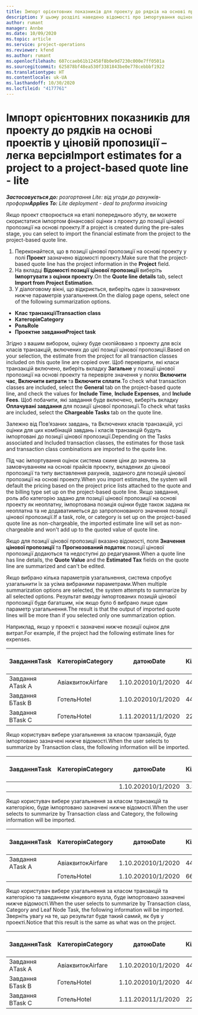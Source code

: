 ```yaml
---
title: Імпорт орієнтовних показників для проекту до рядків на основі проектів у ціновій пропозиції – легка версія
description: У цьому розділі наведено відомості про імпортування оцінок з проекту до позиції цінової пропозиції.
author: rumant
manager: Annbe
ms.date: 10/09/2020
ms.topic: article
ms.service: project-operations
ms.reviewer: kfend
ms.author: rumant
ms.openlocfilehash: 607ccaeb61b12458f8b0e9d7230c000e7ff0501a
ms.sourcegitcommit: 625878bf48ea530f3381843be0e778cebbbf1922
ms.translationtype: HT
ms.contentlocale: uk-UA
ms.lasthandoff: 10/30/2020
ms.locfileid: "4177761"
---
```

# <a name="import-estimates-for-a-project-to-a-project-based-quote-line---lite"></a><span data-ttu-id="2a677-103">Імпорт орієнтовних показників для проекту до рядків на основі проектів у ціновій пропозиції – легка версія</span><span class="sxs-lookup"><span data-stu-id="2a677-103">Import estimates for a project to a project-based quote line - lite</span></span>

<span data-ttu-id="2a677-104">_**Застосовується до:** розгортання Lite: від угоди до рахунків-проформ_</span><span class="sxs-lookup"><span data-stu-id="2a677-104">_**Applies To:** Lite deployment - deal to proforma invoicing_</span></span>

<span data-ttu-id="2a677-105">Якщо проект створюється на етапі попереднього збуту, ви можете скористатися імпортом фінансової оцінки з проекту до позиції цінової пропозиції на основі проекту.</span><span class="sxs-lookup"><span data-stu-id="2a677-105">If a project is created during the pre-sales stage, you can select to import the financial estimate from the project to the project-based quote line.</span></span>

1. <span data-ttu-id="2a677-106">Переконайтеся, що в позиції цінової пропозиції на основі проекту у полі **Проект** зазначено відомості проекту.</span><span class="sxs-lookup"><span data-stu-id="2a677-106">Make sure that the project-based quote line has the project information in the **Project** field.</span></span>
2. <span data-ttu-id="2a677-107">На вкладці **Відомості позиції цінової пропозиції** виберіть **Імпортувати з оцінки проекту**.</span><span class="sxs-lookup"><span data-stu-id="2a677-107">On the **Quote line details** tab, select **Import from Project Estimation**.</span></span>
3. <span data-ttu-id="2a677-108">У діалоговому вікні, що відкриється, виберіть один із зазначених нижче параметрів узагальнення.</span><span class="sxs-lookup"><span data-stu-id="2a677-108">On the dialog page opens, select one of the following summarization options.</span></span>

  - <span data-ttu-id="2a677-109">**Клас транзакції**</span><span class="sxs-lookup"><span data-stu-id="2a677-109">**Transaction class**</span></span>
  - <span data-ttu-id="2a677-110">**Категорія**</span><span class="sxs-lookup"><span data-stu-id="2a677-110">**Category**</span></span>
  - <span data-ttu-id="2a677-111">**Роль**</span><span class="sxs-lookup"><span data-stu-id="2a677-111">**Role**</span></span> 
  - <span data-ttu-id="2a677-112">**Проектне завдання**</span><span class="sxs-lookup"><span data-stu-id="2a677-112">**Project task**</span></span>

<span data-ttu-id="2a677-113">Згідно з вашим вибором, оцінку буде скопійовано з проекту для всіх класів транзакцій, включених до цієї позиції цінової пропозиції.</span><span class="sxs-lookup"><span data-stu-id="2a677-113">Based on your selection, the estimate from the project for all transaction classes included on this quote line are copied over.</span></span> <span data-ttu-id="2a677-114">Щоб перевірити, які класи транзакцій включено, виберіть вкладку **Загальне** у позиції цінової пропозиції на основі проекту та перевірте значення у полях **Включити час**, **Включити витрати** та **Включити сплати**.</span><span class="sxs-lookup"><span data-stu-id="2a677-114">To check what transaction classes are included, select the **General** tab on the project-based quote line, and check the values for **Include Time**, **Include Expenses**, and **Include Fees**.</span></span>  <span data-ttu-id="2a677-115">Щоб побачити, які завдання буде включено, виберіть вкладку **Оплачувані завдання** для позиції цінової пропозиції.</span><span class="sxs-lookup"><span data-stu-id="2a677-115">To check what tasks are included, select the **Chargeable Tasks** tab on the quote line.</span></span>

<span data-ttu-id="2a677-116">Залежно від Пов’язаних завдань, та Включених класів транзакцій, усі оцінки для цих комбінацій завдань і класів транзакцій будуть імпортовані до позиції цінової пропозиції.</span><span class="sxs-lookup"><span data-stu-id="2a677-116">Depending on the Tasks associated and Included transaction classes, the estimates for those task and transaction class combinations are imported to the quote line.</span></span>

<span data-ttu-id="2a677-117">Під час імпортування оцінок система скине ціни до значень за замовчуванням на основі прайсів проекту, вкладених до цінової пропозиції та типу виставлення рахунків, заданого для позицій цінової пропозиції на основі проекту.</span><span class="sxs-lookup"><span data-stu-id="2a677-117">When you import estimates, the system will default the pricing based on the project price lists attached to the quote and the billing type set up on the project-based quote line.</span></span> <span data-ttu-id="2a677-118">Якщо завдання, роль або категорію задано для позиції цінової пропозиції на основі проекту як неоплатну, імпортована позиція оцінки буде також задана як неоплатна та не додаватиметься до запропонованого значення позиції цінової пропозиції.</span><span class="sxs-lookup"><span data-stu-id="2a677-118">If a task, role, or category is set up on the project-based quote line as non-chargeable, the imported estimate line will set as non-chargeable and won't add up to the quoted value of quote line.</span></span>

<span data-ttu-id="2a677-119">Якщо для позиції цінової пропозиції вказано відомості, поля **Значення цінової пропозиції** та **Прогнозований податок** позиції цінової пропозиції додаються та недоступні до редагування.</span><span class="sxs-lookup"><span data-stu-id="2a677-119">When a quote line has line details, the **Quote Value** and the **Estimated Tax** fields on the quote line are summarized and can't be edited.</span></span>

<span data-ttu-id="2a677-120">Якщо вибрано кілька параметрів узагальнення, система спробує узагальнити їх за усіма вибраними параметрами.</span><span class="sxs-lookup"><span data-stu-id="2a677-120">When multiple summarization options are selected, the system attempts to summarize by all selected options.</span></span> <span data-ttu-id="2a677-121">Результат виводу імпортованих позицій цінової пропозиції буде багатшим, ніж якщо було б вибрано лише один параметр узагальнення.</span><span class="sxs-lookup"><span data-stu-id="2a677-121">The result is that the output of imported quote lines will be more than if you selected only one summarization option.</span></span>

<span data-ttu-id="2a677-122">Наприклад, якщо у проекті є зазначені нижче позиції оцінок для витрат.</span><span class="sxs-lookup"><span data-stu-id="2a677-122">For example, if the project had the following estimate lines for expenses.</span></span>

| <span data-ttu-id="2a677-123">Завдання</span><span class="sxs-lookup"><span data-stu-id="2a677-123">Task</span></span> | <span data-ttu-id="2a677-124">Категорія</span><span class="sxs-lookup"><span data-stu-id="2a677-124">Category</span></span> | <span data-ttu-id="2a677-125">датою</span><span class="sxs-lookup"><span data-stu-id="2a677-125">Date</span></span> | <span data-ttu-id="2a677-126">Кількість</span><span class="sxs-lookup"><span data-stu-id="2a677-126">Quantity</span></span> | <span data-ttu-id="2a677-127">Ціна за одиницю</span><span class="sxs-lookup"><span data-stu-id="2a677-127">Unit price</span></span> | <span data-ttu-id="2a677-128">Сума</span><span class="sxs-lookup"><span data-stu-id="2a677-128">Amount</span></span> |
| --- | --- | --- | --- | --- | --- |
| <span data-ttu-id="2a677-129">Завдання А</span><span class="sxs-lookup"><span data-stu-id="2a677-129">Task A</span></span> | <span data-ttu-id="2a677-130">Авіаквиток</span><span class="sxs-lookup"><span data-stu-id="2a677-130">Airfare</span></span> | <span data-ttu-id="2a677-131">1.10.2020</span><span class="sxs-lookup"><span data-stu-id="2a677-131">10/1/2020</span></span> | <span data-ttu-id="2a677-132">4</span><span class="sxs-lookup"><span data-stu-id="2a677-132">4</span></span> | <span data-ttu-id="2a677-133">400</span><span class="sxs-lookup"><span data-stu-id="2a677-133">400</span></span> | <span data-ttu-id="2a677-134">1600</span><span class="sxs-lookup"><span data-stu-id="2a677-134">1600</span></span> |
| <span data-ttu-id="2a677-135">Завдання Б</span><span class="sxs-lookup"><span data-stu-id="2a677-135">Task B</span></span> | <span data-ttu-id="2a677-136">Готель</span><span class="sxs-lookup"><span data-stu-id="2a677-136">Hotel</span></span> | <span data-ttu-id="2a677-137">1.10.2020</span><span class="sxs-lookup"><span data-stu-id="2a677-137">10/1/2020</span></span> | <span data-ttu-id="2a677-138">4</span><span class="sxs-lookup"><span data-stu-id="2a677-138">4</span></span> | <span data-ttu-id="2a677-139">200</span><span class="sxs-lookup"><span data-stu-id="2a677-139">200</span></span> | <span data-ttu-id="2a677-140">800</span><span class="sxs-lookup"><span data-stu-id="2a677-140">800</span></span> |
| <span data-ttu-id="2a677-141">Завдання В</span><span class="sxs-lookup"><span data-stu-id="2a677-141">Task C</span></span> | <span data-ttu-id="2a677-142">Готель</span><span class="sxs-lookup"><span data-stu-id="2a677-142">Hotel</span></span> | <span data-ttu-id="2a677-143">1.11.2020</span><span class="sxs-lookup"><span data-stu-id="2a677-143">11/1/2020</span></span> | <span data-ttu-id="2a677-144">2</span><span class="sxs-lookup"><span data-stu-id="2a677-144">2</span></span> | <span data-ttu-id="2a677-145">200</span><span class="sxs-lookup"><span data-stu-id="2a677-145">200</span></span> | <span data-ttu-id="2a677-146">400</span><span class="sxs-lookup"><span data-stu-id="2a677-146">400</span></span> |

<span data-ttu-id="2a677-147">Якщо користувач вибере узагальнення за класом транзакцій, буде імпортовано зазначені нижче відомості.</span><span class="sxs-lookup"><span data-stu-id="2a677-147">When the user selects to summarize by Transaction class, the following information will be imported.</span></span>

| <span data-ttu-id="2a677-148">Завдання</span><span class="sxs-lookup"><span data-stu-id="2a677-148">Task</span></span> | <span data-ttu-id="2a677-149">Категорія</span><span class="sxs-lookup"><span data-stu-id="2a677-149">Category</span></span> | <span data-ttu-id="2a677-150">датою</span><span class="sxs-lookup"><span data-stu-id="2a677-150">Date</span></span> | <span data-ttu-id="2a677-151">Кількість</span><span class="sxs-lookup"><span data-stu-id="2a677-151">Quantity</span></span> | <span data-ttu-id="2a677-152">Ціна за одиницю</span><span class="sxs-lookup"><span data-stu-id="2a677-152">Unit price</span></span> | <span data-ttu-id="2a677-153">Сума</span><span class="sxs-lookup"><span data-stu-id="2a677-153">Amount</span></span> |
| --- | --- | --- | --- | --- | --- |
|||<span data-ttu-id="2a677-154">1.10.2020</span><span class="sxs-lookup"><span data-stu-id="2a677-154">10/1/2020</span></span> | <span data-ttu-id="2a677-155">3.34</span><span class="sxs-lookup"><span data-stu-id="2a677-155">3.34</span></span> | <span data-ttu-id="2a677-156">840</span><span class="sxs-lookup"><span data-stu-id="2a677-156">840</span></span> | <span data-ttu-id="2a677-157">2800</span><span class="sxs-lookup"><span data-stu-id="2a677-157">2800</span></span> |

<span data-ttu-id="2a677-158">Якщо користувач вибере узагальнення за класом транзакцій та категорією, буде імпортовано зазначені нижче відомості.</span><span class="sxs-lookup"><span data-stu-id="2a677-158">When the user selects to summarize by Transaction class and Category, the following information will be imported.</span></span>

| <span data-ttu-id="2a677-159">Завдання</span><span class="sxs-lookup"><span data-stu-id="2a677-159">Task</span></span> | <span data-ttu-id="2a677-160">Категорія</span><span class="sxs-lookup"><span data-stu-id="2a677-160">Category</span></span> | <span data-ttu-id="2a677-161">датою</span><span class="sxs-lookup"><span data-stu-id="2a677-161">Date</span></span> | <span data-ttu-id="2a677-162">Кількість</span><span class="sxs-lookup"><span data-stu-id="2a677-162">Quantity</span></span> | <span data-ttu-id="2a677-163">Ціна за одиницю</span><span class="sxs-lookup"><span data-stu-id="2a677-163">Unit price</span></span> | <span data-ttu-id="2a677-164">Сума</span><span class="sxs-lookup"><span data-stu-id="2a677-164">Amount</span></span> |
| --- | --- | --- | --- | --- | --- |
| <span data-ttu-id="2a677-165">Завдання А</span><span class="sxs-lookup"><span data-stu-id="2a677-165">Task A</span></span> | <span data-ttu-id="2a677-166">Авіаквиток</span><span class="sxs-lookup"><span data-stu-id="2a677-166">Airfare</span></span> | <span data-ttu-id="2a677-167">1.10.2020</span><span class="sxs-lookup"><span data-stu-id="2a677-167">10/1/2020</span></span> | <span data-ttu-id="2a677-168">4</span><span class="sxs-lookup"><span data-stu-id="2a677-168">4</span></span> | <span data-ttu-id="2a677-169">400</span><span class="sxs-lookup"><span data-stu-id="2a677-169">400</span></span> | <span data-ttu-id="2a677-170">1600</span><span class="sxs-lookup"><span data-stu-id="2a677-170">1600</span></span> |
| | <span data-ttu-id="2a677-171">Готель</span><span class="sxs-lookup"><span data-stu-id="2a677-171">Hotel</span></span> | <span data-ttu-id="2a677-172">1.10.2020</span><span class="sxs-lookup"><span data-stu-id="2a677-172">10/1/2020</span></span> | <span data-ttu-id="2a677-173">6</span><span class="sxs-lookup"><span data-stu-id="2a677-173">6</span></span> | <span data-ttu-id="2a677-174">200</span><span class="sxs-lookup"><span data-stu-id="2a677-174">200</span></span> | <span data-ttu-id="2a677-175">1200</span><span class="sxs-lookup"><span data-stu-id="2a677-175">1200</span></span> |

<span data-ttu-id="2a677-176">Якщо користувач вибере узагальнення за класом транзакцій та категорією та завданням кінцевого вузла, буде імпортовано зазначені нижче відомості.</span><span class="sxs-lookup"><span data-stu-id="2a677-176">When the user selects to summarize by Transaction class, Category and Leaf Node Task, the following information will be imported.</span></span> <span data-ttu-id="2a677-177">Зверніть увагу на те, що результат буде такий самий, як був у проекті.</span><span class="sxs-lookup"><span data-stu-id="2a677-177">Notice that this result is the same as what was on the project.</span></span>

| <span data-ttu-id="2a677-178">Завдання</span><span class="sxs-lookup"><span data-stu-id="2a677-178">Task</span></span> | <span data-ttu-id="2a677-179">Категорія</span><span class="sxs-lookup"><span data-stu-id="2a677-179">Category</span></span> | <span data-ttu-id="2a677-180">датою</span><span class="sxs-lookup"><span data-stu-id="2a677-180">Date</span></span> | <span data-ttu-id="2a677-181">Кількість</span><span class="sxs-lookup"><span data-stu-id="2a677-181">Quantity</span></span> | <span data-ttu-id="2a677-182">Ціна за одиницю</span><span class="sxs-lookup"><span data-stu-id="2a677-182">Unit price</span></span> | <span data-ttu-id="2a677-183">Сума</span><span class="sxs-lookup"><span data-stu-id="2a677-183">Amount</span></span> |
| --- | --- | --- | --- | --- | --- |
| <span data-ttu-id="2a677-184">Завдання А</span><span class="sxs-lookup"><span data-stu-id="2a677-184">Task A</span></span> | <span data-ttu-id="2a677-185">Авіаквиток</span><span class="sxs-lookup"><span data-stu-id="2a677-185">Airfare</span></span> | <span data-ttu-id="2a677-186">1.10.2020</span><span class="sxs-lookup"><span data-stu-id="2a677-186">10/1/2020</span></span> | <span data-ttu-id="2a677-187">4</span><span class="sxs-lookup"><span data-stu-id="2a677-187">4</span></span> | <span data-ttu-id="2a677-188">400</span><span class="sxs-lookup"><span data-stu-id="2a677-188">400</span></span> | <span data-ttu-id="2a677-189">1600</span><span class="sxs-lookup"><span data-stu-id="2a677-189">1600</span></span> |
| <span data-ttu-id="2a677-190">Завдання Б</span><span class="sxs-lookup"><span data-stu-id="2a677-190">Task B</span></span> | <span data-ttu-id="2a677-191">Готель</span><span class="sxs-lookup"><span data-stu-id="2a677-191">Hotel</span></span> | <span data-ttu-id="2a677-192">1.10.2020</span><span class="sxs-lookup"><span data-stu-id="2a677-192">10/1/2020</span></span> | <span data-ttu-id="2a677-193">4</span><span class="sxs-lookup"><span data-stu-id="2a677-193">4</span></span> | <span data-ttu-id="2a677-194">200</span><span class="sxs-lookup"><span data-stu-id="2a677-194">200</span></span> | <span data-ttu-id="2a677-195">800</span><span class="sxs-lookup"><span data-stu-id="2a677-195">800</span></span> |
| <span data-ttu-id="2a677-196">Завдання В</span><span class="sxs-lookup"><span data-stu-id="2a677-196">Task C</span></span> | <span data-ttu-id="2a677-197">Готель</span><span class="sxs-lookup"><span data-stu-id="2a677-197">Hotel</span></span> | <span data-ttu-id="2a677-198">1.11.2020</span><span class="sxs-lookup"><span data-stu-id="2a677-198">11/1/2020</span></span> | <span data-ttu-id="2a677-199">2</span><span class="sxs-lookup"><span data-stu-id="2a677-199">2</span></span> | <span data-ttu-id="2a677-200">200</span><span class="sxs-lookup"><span data-stu-id="2a677-200">200</span></span> | <span data-ttu-id="2a677-201">400</span><span class="sxs-lookup"><span data-stu-id="2a677-201">400</span></span> |
